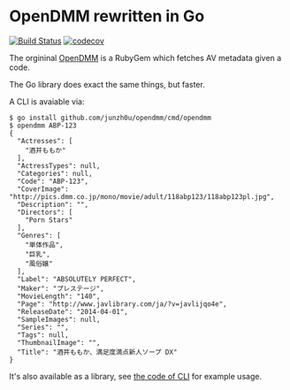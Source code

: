 # OpenDMM rewritten in Go

[![Build Status](https://travis-ci.org/junzh0u/opendmm.svg?branch=master)](https://travis-ci.org/junzh0u/opendmm)
[![codecov](https://codecov.io/gh/junzh0u/opendmm/branch/master/graph/badge.svg)](https://codecov.io/gh/junzh0u/opendmm)

The orgininal [OpenDMM](https://github.com/junzh0u/opendmm-rb) is a RubyGem which fetches AV metadata given a code.

The Go library does exact the same things, but faster.

A CLI is avaiable via:

    $ go install github.com/junzh0u/opendmm/cmd/opendmm
    $ opendmm ABP-123
    {
      "Actresses": [
        "酒井ももか"
      ],
      "ActressTypes": null,
      "Categories": null,
      "Code": "ABP-123",
      "CoverImage": "http://pics.dmm.co.jp/mono/movie/adult/118abp123/118abp123pl.jpg",
      "Description": "",
      "Directors": [
        "Porn Stars"
      ],
      "Genres": [
        "単体作品",
        "巨乳",
        "風俗嬢"
      ],
      "Label": "ABSOLUTELY PERFECT",
      "Maker": "プレステージ",
      "MovieLength": "140",
      "Page": "http://www.javlibrary.com/ja/?v=javlijqo4e",
      "ReleaseDate": "2014-04-01",
      "SampleImages": null,
      "Series": "",
      "Tags": null,
      "ThumbnailImage": "",
      "Title": "酒井ももか、満足度満点新人ソープ DX"
    }

It's also available as a library, see [the code of CLI](https://github.com/junzh0u/opendmm/blob/master/cmd/opendmm/opendmm.go) for example usage.
